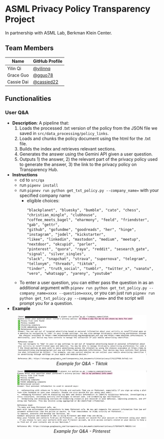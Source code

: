 # ASML Privacy Policy Transparency Project

In partnership with ASML Lab, Berkman Klein Center.

## Team Members
| Name         | GitHub Profile                   |
|--------------|----------------------------------|
| Yilin Qi       | [@yilinnq](https://github.com/yilinnq) |
| Grace Guo     | [@gguo78](https://github.com/gguo78) |
| Cassie Dai   | [@cassied22](https://github.com/cassied22) |


##  Functionalities

### User Q&A
- **Description**: A pipeline that:
    1. Loads the processed .txt version of the policy from the JSON file we saved in `src/data_processing/policy_links`.
    2. Loads and chunks the policy document using the html for the .txt file.
    3. Builds the index and retrieves relevant sections.
    4. Generates the answer using the Gemini API given a user question.
    5. Outputs 1) the answer, 2) the relevant part of the privacy policy used to generate the answer, 3) the link to the privacy policy on Transparency Hub.
- **Instructions**
    - cd to `src/qa`
    - run `pipenv install`
    - run `pipnev run python get_txt_policy.py --company_name=` with your specified company name
        - eligible choices: 
            ```
            "blackplanet", "bluesky", "bumble", "cato", "chess", "christian_mingle", "clubhouse",
            "coffee_meets_bagel", "eharmony", "feeld", "friendster", "gab", "gettr",
            "github", "gofundme", "goodreads", "her", "hinge", "instagram", "jodel", "kickstarter",
            "likee", "linkedin", "mastodon", "medium", "meetup", "nextdoor", "okcupid", "parler",
            "pinterest", "quora", "raya", "reddit", "sesearch_gate", "signal", "silver_singles",
            "slack", "snapchat", "strava", "supernova", "telegram", "tellonym", "threads", "tiktok",
            "tinder", "truth_social", "tumblr", "twitter_x", "vanatu", "vero", "whatsapp", "yareny", "youtube"
            ```
    - To enter a user question, you can either pass the question in as an additional argument with `pipnev run python get_txt_policy.py --company_name=xxxx --question=xxxx`, or you can just run `pipnev run python get_txt_policy.py --company_name=` and the script will prompt you for a question.
- **Example**
<p align="center">
  <figure>
    <img src="screenshots/qa_example.png" width="800" title="Example for Q&A - Tiktok">
    <figcaption align="center"><i>Example for Q&A - Tiktok</i></figcaption>
  </figure>
</p>

<p align="center">
  <figure>
    <img src="screenshots/qa_example2.png" width="800" title="Example for Q&A - Pinterest">
    <figcaption align="center"><i>Example for Q&A - Pinterest</i></figcaption>
  </figure>
</p>
